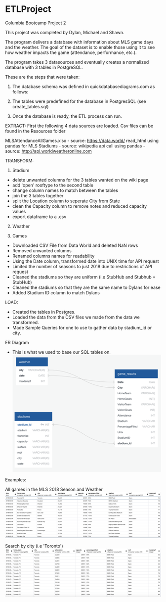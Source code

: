 # ETLProject
Columbia Bootcamp Project 2

This project was completed by Dylan, Michael and Shawn.

The program delivers a database with information about MLS game days and the weather. The goal of the dataset is to enable those using it to see how weather impacts the game (attendance, performance, etc.). 

The program takes 3 datasources and eventually creates a normalized database with 3 tables in PostgreSQL.

These are the steps that were taken:

1. The database schema was defined in quickdatabasediagrams.com as follows:



2. The tables were predefined for the database in PostgresSQL (see create_tables.sql)

3. Once the database is ready, the ETL process can run.


EXTRACT: First the following 4 data sources are loaded. Csv files can be found in the Resources folder

MLSAttendanceAllGames.xlsx - source: https://data.world/
read_html using pandas for MLS Stadiums - source: wikipedia
api call using pandas - source: http://api.worldweatheronline.com


TRANSFORM:

1. Stadium
- delete unwanted columns for the 3 tables wanted on the wiki page
- add 'open' rooftype to the second table
- change column names to match between the tables
- join the 3 tables together
- split the Location column to seperate City from State
- clean the Capacity column to remove notes and reduced capacity values
- export dataframe to a .csv

2. Weather


3. Games
- Downloaded CSV File from Data World and deleted NaN rows 
- Removed unwanted columns 
- Renamed columns names for readability 
- Using the Date column, transformed date into UNIX time for API request 
- Limited the number of seasons to just 2018 due to restrictions of API request
- Cleaned the stadiums so they are uniform (i.e StubHub and Stubhub = StubHub)
- Cleaned the stadiums so that they are the same name to Dylans for ease 
- Added Stadium ID column to match Dylans 

LOAD:

- Created the tables in Postgres.
- Loaded the data from the CSV files we made from the data we transformed. 
- Made Sample Queries for one to use to gather data by stadium_id or city. 

ER Diagram 
- This is what we used to base our SQL tables on. 
![ER Diagram](https://github.com/MGao535/ETLProject/blob/master/Pictures/Screen%20Shot%202020-05-09%20at%207.16.33%20PM.png)

Examples:


All games in the MLS 2018 Season and Weather
![MLS 2018 Weather](https://github.com/MGao535/ETLProject/blob/master/Pictures/All_games.png)

Search by city (i.e 'Toronto')
![Toronto Search Query](https://github.com/MGao535/ETLProject/blob/master/Pictures/Toronto.png)
